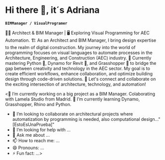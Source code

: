 # Hi there 👋, it´s Adriana


**`BIMManager / VisualProgramer`**

👷‍♀️ Architect & BIM Manager | 🖥️ Exploring Visual Programming for AEC Automation.
🏗️ As an Architect and BIM Manager, I bring design expertise to the realm of digital construction. My journey into the world of programming focuses on visual languages to automate processes in the Architecture, Engineering, and Construction (AEC) industry.
🤖 Currently mastering Python 🐍, Dynamo for Revit 🔌, and Grasshopper 🌿 to bridge the gap between creativity and technology in the AEC sector. My goal is to create efficient workflows, enhance collaboration, and optimize building design through code-driven solutions.
🔗 Let's connect and collaborate on the exciting intersection of architecture, technology, and automation!

<🔭 I’m currently working on a big project as a BIM Manager. Colaborating with Lamela Studio from Madrid.
🌱 I’m currently learning Dynamo, Grasshopper, Rhino and Python.
- 👯 I’m looking to collaborate on architectural projects where automatization by programming is needed, also computational design..."[EstoEsUnaPrueba]"
- 🤔 I’m looking for help with ...
- 💬 Ask me about ...
- 📫 How to reach me: ...
- 😄 Pronouns: ...
- ⚡ Fun fact: ...>

